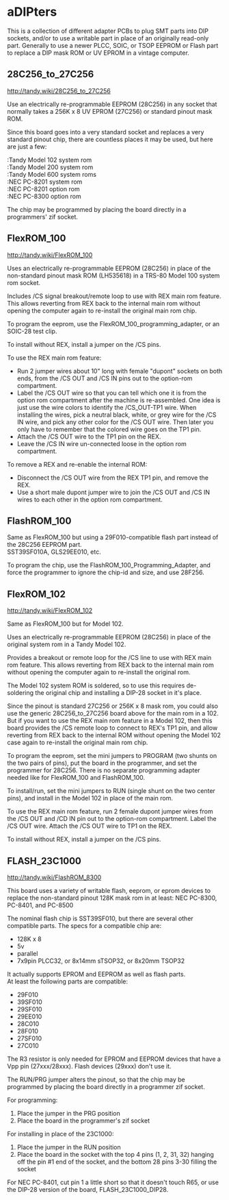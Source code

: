 # aDIPters
This is a collection of different adapter PCBs to plug SMT parts into DIP sockets, and/or to use a writable part in place of an originally read-only part.
Generally to use a newer PLCC, SOIC, or TSOP EEPROM or Flash part to replace a DIP mask ROM or UV EPROM in a vintage computer.

## 28C256_to_27C256
http://tandy.wiki/28C256_to_27C256

Use an electrically re-programmable EEPROM (28C256) in any socket that normally takes a 256K x 8 UV EPROM (27C256) or standard pinout mask ROM.

Since this board goes into a very standard socket and replaces a very standard pinout chip, there are countless places it may be used, but here are just a few:

:Tandy Model 102 system rom  
:Tandy Model 200 system rom  
:Tandy Model 600 system roms  
:NEC PC-8201 system rom  
:NEC PC-8201 option rom  
:NEC PC-8300 option rom

The chip may be programmed by placing the board directly in a programmers' zif socket.

## FlexROM_100
http://tandy.wiki/FlexROM_100

Uses an electrically re-programmable EEPROM (28C256) in place of the non-standard pinout mask ROM (LH535618) in a TRS-80 Model 100 system rom socket.

Includes /CS signal breakout/remote loop to use with REX main rom feature. This allows reverting from REX back to the internal main rom without opening the computer again to re-install the original main rom chip.

To program the eeprom, use the FlexROM_100_programming_adapter, or an SOIC-28 test clip.

To install without REX, install a jumper on the /CS pins.

To use the REX main rom feature:  
* Run 2 jumper wires about 10" long with female "dupont" sockets on both ends, from the /CS OUT and /CS IN pins out to the option-rom compartment.  
* Label the /CS OUT wire so that you can tell which one it is from the option rom compartment after the machine is re-assembled. One idea is just use the wire colors to identify the /CS_OUT-TP1 wire. When installing the wires, pick a neutral black, white, or grey wire for the /CS IN wire, and pick any other color for the /CS OUT wire. Then later you only have to remember that the colored wire goes on the TP1 pin.  
* Attach the /CS OUT wire to the TP1 pin on the REX.  
* Leave the /CS IN wire un-connected loose in the option rom compartment.

To remove a REX and re-enable the internal ROM:  
* Disconnect the /CS OUT wire from the REX TP1 pin, and remove the REX.  
* Use a short male dupont jumper wire to join the /CS OUT and /CS IN wires to each other in the option rom compartment.

## FlashROM_100
Same as FlexROM_100 but using a 29F010-compatible flash part instead of the 28C256 EEPROM part.  
SST39SF010A, GLS29EE010, etc.

To program the chip, use the FlashROM_100_Programming_Adapter, and force the programmer to ignore the chip-id and size, and use 28F256. 

## FlexROM_102
http://tandy.wiki/FlexROM_102

Same as FlexROM_100 but for Model 102.

Uses an electrically re-programmable EEPROM (28C256) in place of the original system rom in a Tandy Model 102.

Provides a breakout or remote loop for the /CS line to use with REX main rom feature. This allows reverting from REX back to the internal main rom without opening the computer again to re-install the original rom.

The Model 102 system ROM is soldered, so to use this requires de-soldering the original chip and installing a DIP-28 socket in it's place.

Since the pinout is standard 27C256 or 256K x 8 mask rom, you could also use the generic 28C256_to_27C256 board above for the main rom in a 102. But if you want to use the REX main rom feature in a Model 102, then this board provides the /CS remote loop to connect to REX's TP1 pin, and allow reverting from REX back to the internal ROM without opening the Model 102 case again to re-install the original main rom chip.

To program the eeprom, set the mini jumpers to PROGRAM (two shunts on the two pairs of pins), put the board in the programmer, and set the programmer for 28C256. There is no separate programming adapter needed like for FlexROM_100 and FlashROM_100.

To install/run, set the mini jumpers to RUN (single shunt on the two center pins), and install in the Model 102 in place of the main rom.

To use the REX main rom feature, run 2 female dupont jumper wires from the /CS OUT and /CD IN pin out to the option-rom compartment. Label the /CS OUT wire. Attach the /CS OUT wire to TP1 on the REX.

To install without REX, install a jumper on the /CS pins.

## FLASH_23C1000
http://tandy.wiki/FlashROM_8300

This board uses a variety of writable flash, eeprom, or eprom devices to replace the non-standard pinout 128K mask rom in at least: NEC PC-8300, PC-8401, and PC-8500

The nominal flash chip is SST39SF010, but there are several other compatible parts. The specs for a compatible chip are:
* 128K x 8  
* 5v  
* parallel  
* 7x9pin PLCC32, or 8x14mm sTSOP32, or 8x20mm TSOP32  

It actually supports EPROM and EEPROM as well as flash parts.  
At least the following parts are compatible:  
* 29F010  
* 39SF010  
* 29SF010  
* 29EE010  
* 28C010  
* 28F010  
* 27SF010  
* 27C010  

The R3 resistor is only needed for EPROM and EEPROM devices that have a Vpp pin (27xxx/28xxx). Flash devices (29xxx) don't use it.

The RUN/PRG jumper alters the pinout, so that the chip may be programmed by placing the board directly in a programmer zif socket.

For programming:  
1. Place the jumper in the PRG position  
1. Place the board in the programmer's zif socket  

For installing in place of the 23C1000:  
1. Place the jumper in the RUN position  
1. Place the board in the socket with the top 4 pins (1, 2, 31, 32) hanging off the pin #1 end of the socket, and the bottom 28 pins 3-30 filling the socket  

For NEC PC-8401, cut pin 1 a little short so that it doesn't touch R65, or use the DIP-28 version of the board, FLASH_23C1000_DIP28.
